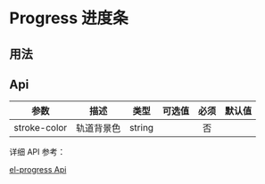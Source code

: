 # Progress 进度条

## 用法

<progress-base></progress-base>

## Api

| 参数         |    描述    |  类型  | 可选值 | 必须 | 默认值 |
| ------------ | :--------: | :----: | :----: | :--: | ------ |
| stroke-color | 轨道背景色 | string |        |  否  |        |

详细 API 参考：

[el-progress Api](https://element.eleme.cn/#/zh-CN/component/progress#attributes)
